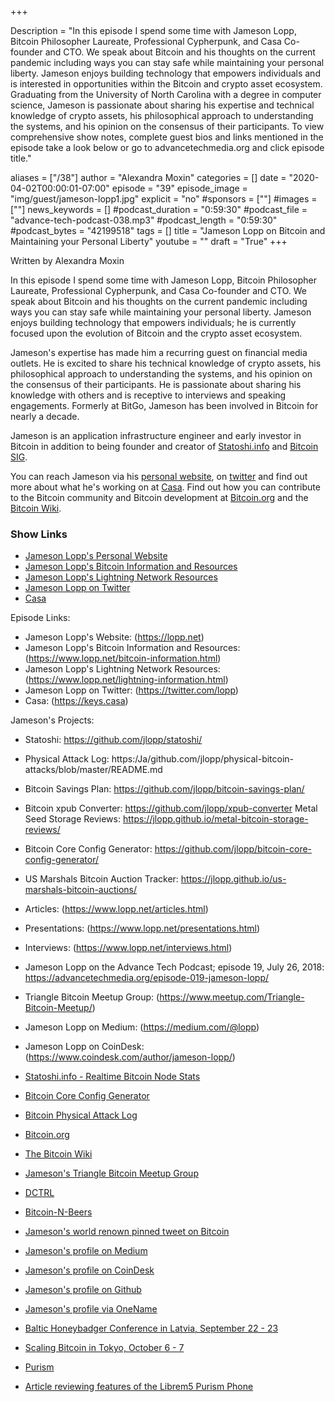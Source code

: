 +++

Description = "In this episode I spend some time with Jameson Lopp, Bitcoin Philosopher Laureate, Professional Cypherpunk, and Casa Co-founder and CTO. We speak about Bitcoin and his thoughts on the current pandemic including ways you can stay safe while maintaining your personal liberty. Jameson enjoys building technology that empowers individuals and is interested in opportunities within the Bitcoin and crypto asset ecosystem. Graduating from the University of North Carolina with a degree in computer science, Jameson is passionate about sharing his expertise and technical knowledge of crypto assets, his philosophical approach to understanding the systems, and his opinion on the consensus of their participants. To view comprehensive show notes, complete guest bios and links mentioned in the episode take a look below or go to advancetechmedia.org and click episode title."

aliases = ["/38"]
author = "Alexandra Moxin"
categories = []
date = "2020-04-02T00:00:01-07:00"
episode = "39"
episode_image = "img/guest/jameson-lopp1.jpg"
explicit = "no"
#sponsors = [""]
#images = [""]
news_keywords = []
#podcast_duration = "0:59:30"
#podcast_file = "advance-tech-podcast-038.mp3"
#podcast_length = "0:59:30"
#podcast_bytes = "42199518"
tags = []
title = "Jameson Lopp on Bitcoin and Maintaining your Personal Liberty"
youtube = ""
draft = "True"
+++

Written by Alexandra Moxin

In this episode I spend some time with Jameson Lopp, Bitcoin Philosopher Laureate, Professional Cypherpunk, and Casa Co-founder and CTO. We speak about Bitcoin and his thoughts on the current pandemic including ways you can stay safe while maintaining your personal liberty. Jameson enjoys building technology that empowers individuals; he is currently focused upon the evolution of Bitcoin and the crypto asset ecosystem. 

Jameson's expertise has made him a recurring guest on financial media outlets. He is excited to share his technical knowledge of crypto assets, his philosophical approach to understanding the systems, and his opinion on the consensus of their participants. He is passionate about sharing his knowledge with others and is receptive to interviews and speaking engagements. Formerly at BitGo, Jameson has been involved in Bitcoin for nearly a decade.

Jameson is an application infrastructure engineer and early investor in Bitcoin in addition to being founder and creator of [Statoshi.info](https://statoshi.info/) and [Bitcoin SIG](https://sites.google.com/site/bitcoinsig/). 

You can reach Jameson via his [personal website](https://lopp.net), on [twitter](https://twitter.com/lopp) and find out more about what he's working on at [Casa](https://keys.casa). Find out how you can contribute to the Bitcoin community and Bitcoin development at [Bitcoin.org](https://bitcoin.org/en/) and the [Bitcoin Wiki](https://en.bitcoin.it/wiki/Main_Page).


### Show Links

* [Jameson Lopp's Personal Website](https://lopp.net)
* [Jameson Lopp's Bitcoin Information and Resources](https://www.lopp.net/bitcoin-information.html)
* [Jameson Lopp's Lightning Network Resources](https://www.lopp.net/lightning-information.html)
* [Jameson Lopp on Twitter](https://twitter.com/lopp)
* [Casa](https://keys.casa)





Episode Links:

* Jameson Lopp's Website: (https://lopp.net)
* Jameson Lopp's Bitcoin Information and Resources: (https://www.lopp.net/bitcoin-information.html)
* Jameson Lopp's Lightning Network Resources: (https://www.lopp.net/lightning-information.html)
* Jameson Lopp on Twitter: (https://twitter.com/lopp)
* Casa: (https://keys.casa)

Jameson's Projects:
* Statoshi: https://github.com/jlopp/statoshi/
* Physical Attack Log: https:/Ja/github.com/jlopp/physical-bitcoin-attacks/blob/master/README.md
* Bitcoin Savings Plan: https://github.com/jlopp/bitcoin-savings-plan/
* Bitcoin xpub Converter: https://github.com/jlopp/xpub-converter
Metal Seed Storage Reviews: https://jlopp.github.io/metal-bitcoin-storage-reviews/
* Bitcoin Core Config Generator: https://github.com/jlopp/bitcoin-core-config-generator/
* US Marshals Bitcoin Auction Tracker: https://jlopp.github.io/us-marshals-bitcoin-auctions/

* Articles: (https://www.lopp.net/articles.html)
* Presentations: (https://www.lopp.net/presentations.html)
* Interviews: (https://www.lopp.net/interviews.html)
* Jameson Lopp on the Advance Tech Podcast; episode 19, July 26, 2018: https://advancetechmedia.org/episode-019-jameson-lopp/
* Triangle Bitcoin Meetup Group: (https://www.meetup.com/Triangle-Bitcoin-Meetup/)
* Jameson Lopp on Medium: (https://medium.com/@lopp)
* Jameson Lopp on CoinDesk: (https://www.coindesk.com/author/jameson-lopp/)


* [Statoshi.info - Realtime Bitcoin Node Stats](https://github.com/jlopp/statoshi)
* [Bitcoin Core Config Generator](https://jlopp.github.io/bitcoin-core-config-generator/)
* [Bitcoin Physical Attack Log](https://github.com/jlopp/physical-bitcoin-attacks/blob/master/README.md)
* [Bitcoin.org](https://bitcoin.org/en/)
* [The Bitcoin Wiki](https://en.bitcoin.it/wiki/Main_Page)
* [Jameson's Triangle Bitcoin Meetup Group](https://www.meetup.com/Triangle-Bitcoin-Meetup/)
* [DCTRL](https://www.meetup.com/dctrlvan/)
* [Bitcoin-N-Beers](https://www.meetup.com/Bitcoin-n-Beers-Vancouver/)
* [Jameson's world renown pinned tweet on Bitcoin](https://twitter.com/lopp/status/932350908461133825)
* [Jameson's profile on Medium](https://medium.com/@lopp)
* [Jameson's profile on CoinDesk](https://www.coindesk.com/author/jameson-lopp/)
* [Jameson's profile on Github](https://github.com/jlopp)
* [Jameson's profile via OneName](https://onename.com/lopp)
* [Baltic Honeybadger Conference in Latvia, September 22 - 23](https://bh2018.hodlhodl.com/)
* [Scaling Bitcoin in Tokyo, October 6 - 7](https://tokyo2018.scalingbitcoin.org/)
* [Purism](https://puri.sm/why-purism/)
* [Article reviewing features of the Librem5 Purism Phone](https://puri.sm/posts/librem5-smartphone-makes-major-strides-in-manufacturing-and-development/)










